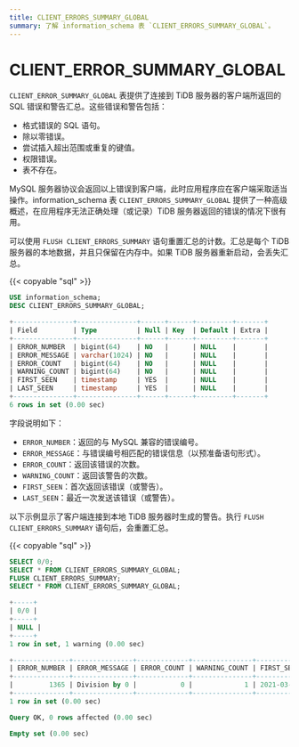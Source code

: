 ```yaml
---
title: CLIENT_ERRORS_SUMMARY_GLOBAL
summary: 了解 information_schema 表 `CLIENT_ERRORS_SUMMARY_GLOBAL`。
---
```


# CLIENT_ERROR_SUMMARY_GLOBAL

`CLIENT_ERROR_SUMMARY_GLOBAL` 表提供了连接到 TiDB 服务器的客户端所返回的 SQL 错误和警告汇总。这些错误和警告包括：

* 格式错误的 SQL 语句。
* 除以零错误。
* 尝试插入超出范围或重复的键值。
* 权限错误。
* 表不存在。

MySQL 服务器协议会返回以上错误到客户端，此时应用程序应在客户端采取适当操作。information_schema 表 `CLIENT_ERRORS_SUMMARY_GLOBAL` 提供了一种高级概述，在应用程序无法正确处理（或记录）TiDB 服务器返回的错误的情况下很有用。

可以使用 `FLUSH CLIENT_ERRORS_SUMMARY` 语句重置汇总的计数。汇总是每个 TiDB 服务器的本地数据，并且只保留在内存中。如果 TiDB 服务器重新启动，会丢失汇总。

{{< copyable "sql" >}}

```sql
USE information_schema;
DESC CLIENT_ERRORS_SUMMARY_GLOBAL;
```

```sql
+---------------+---------------+------+------+---------+-------+
| Field         | Type          | Null | Key  | Default | Extra |
+---------------+---------------+------+------+---------+-------+
| ERROR_NUMBER  | bigint(64)    | NO   |      | NULL    |       |
| ERROR_MESSAGE | varchar(1024) | NO   |      | NULL    |       |
| ERROR_COUNT   | bigint(64)    | NO   |      | NULL    |       |
| WARNING_COUNT | bigint(64)    | NO   |      | NULL    |       |
| FIRST_SEEN    | timestamp     | YES  |      | NULL    |       |
| LAST_SEEN     | timestamp     | YES  |      | NULL    |       |
+---------------+---------------+------+------+---------+-------+
6 rows in set (0.00 sec)
```

字段说明如下：

* `ERROR_NUMBER`：返回的与 MySQL 兼容的错误编号。
* `ERROR_MESSAGE`：与错误编号相匹配的错误信息（以预准备语句形式）。
* `ERROR_COUNT`：返回该错误的次数。
* `WARNING_COUNT`：返回该警告的次数。
* `FIRST_SEEN`：首次返回该错误（或警告）。
* `LAST_SEEN`：最近一次发送该错误（或警告）。

以下示例显示了客户端连接到本地 TiDB 服务器时生成的警告。执行 `FLUSH CLIENT_ERRORS_SUMMARY` 语句后，会重置汇总。

{{< copyable "sql" >}}

```sql
SELECT 0/0;
SELECT * FROM CLIENT_ERRORS_SUMMARY_GLOBAL;
FLUSH CLIENT_ERRORS_SUMMARY;
SELECT * FROM CLIENT_ERRORS_SUMMARY_GLOBAL;
```

```sql
+-----+
| 0/0 |
+-----+
| NULL |
+-----+
1 row in set, 1 warning (0.00 sec)

+--------------+---------------+-------------+---------------+---------------------+---------------------+
| ERROR_NUMBER | ERROR_MESSAGE | ERROR_COUNT | WARNING_COUNT | FIRST_SEEN          | LAST_SEEN           |
+--------------+---------------+-------------+---------------+---------------------+---------------------+
|         1365 | Division by 0 |           0 |             1 | 2021-03-18 13:10:51 | 2021-03-18 13:10:51 |
+--------------+---------------+-------------+---------------+---------------------+---------------------+
1 row in set (0.00 sec)

Query OK, 0 rows affected (0.00 sec)

Empty set (0.00 sec)
```